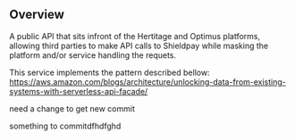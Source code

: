 ## Overview

A public API that sits infront of the Hertitage and Optimus platforms, allowing third parties to make API calls to Shieldpay while masking the platform and/or service handling the requets.

This service implements the pattern described bellow: https://aws.amazon.com/blogs/architecture/unlocking-data-from-existing-systems-with-serverless-api-facade/

need a change to get new commit

something to commitdfhdfghd